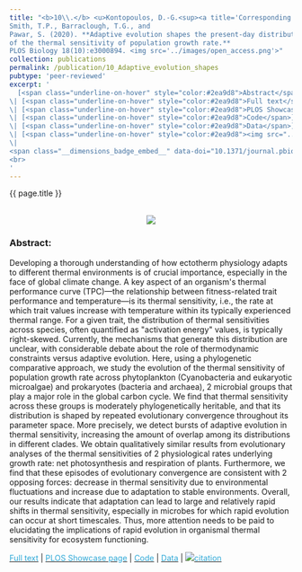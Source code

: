 ```yaml
---
title: "<b>10\\.</b> <u>Kontopoulos, D.-G.<sup><a title='Corresponding author'>✉</a></sup></u>, 
Smith, T.P., Barraclough, T.G., and 
Pawar, S. (2020). **Adaptive evolution shapes the present-day distribution 
of the thermal sensitivity of population growth rate.** 
PLOS Biology 18(10):e3000894. <img src='../images/open_access.png'>"
collection: publications
permalink: /publication/10_Adaptive_evolution_shapes
pubtype: 'peer-reviewed'
excerpt: '
  [<span class="underline-on-hover" style="color:#2ea9d8">Abstract</span>](../publication/10_Adaptive_evolution_shapes)
\| [<span class="underline-on-hover" style="color:#2ea9d8">Full text</span>](https://doi.org/10.1371/journal.pbio.3000894)
\| [<span class="underline-on-hover" style="color:#2ea9d8">PLOS Showcase page</span>](https://www.growkudos.com/publications/10.1371%25252Fjournal.pbio.3000894/reader)
\| [<span class="underline-on-hover" style="color:#2ea9d8">Code</span>](https://github.com/dgkontopoulos/Kontopoulos_et_al_thermal_sensitivity_2020)
\| [<span class="underline-on-hover" style="color:#2ea9d8">Data</span>](https://doi.org/10.6084/m9.figshare.12816140.v1)
\| [<span class="underline-on-hover" style="color:#2ea9d8"><img src="../images/bibtex.svg">citation</span>](../bibtex/10_Adaptive_evolution_shapes.bib)
\|
<span class="__dimensions_badge_embed__" data-doi="10.1371/journal.pbio.3000894" data-hide-zero-citations="true" data-legend="never" data-style="large_rectangle" style="display: inline;"></span>
<br>
'
---
```


{{ page.title }}<br>
<br><center><img src="../images/publications/adaptive_evolution_thermal_sensitivity.png"></center>

### Abstract:

<p style='text-align: justify;'>

Developing a thorough understanding of how ectotherm physiology adapts to 
different thermal environments is of crucial importance, especially in the 
face of global climate change. A key aspect of an organism's thermal performance 
curve (TPC)—the relationship between fitness-related trait performance and temperature—is 
its thermal sensitivity, i.e., the rate at which trait values increase with 
temperature within its typically experienced thermal range. For a given trait, 
the distribution of thermal sensitivities across species, often quantified as 
"activation energy" values, is typically right-skewed. Currently, the mechanisms 
that generate this distribution are unclear, with considerable debate about 
the role of thermodynamic constraints versus adaptive evolution. Here, using 
a phylogenetic comparative approach, we study the evolution of the thermal 
sensitivity of population growth rate across phytoplankton (Cyanobacteria 
and eukaryotic microalgae) and prokaryotes (bacteria and archaea), 2 
microbial groups that play a major role in the global carbon cycle. We 
find that thermal sensitivity across these groups is moderately 
phylogenetically heritable, and that its distribution is shaped by repeated 
evolutionary convergence throughout its parameter space. More precisely, 
we detect bursts of adaptive evolution in thermal sensitivity, increasing 
the amount of overlap among its distributions in different clades. We 
obtain qualitatively similar results from evolutionary analyses of the 
thermal sensitivities of 2 physiological rates underlying growth rate: 
net photosynthesis and respiration of plants. Furthermore, we find that 
these episodes of evolutionary convergence are consistent with 2 opposing 
forces: decrease in thermal sensitivity due to environmental fluctuations 
and increase due to adaptation to stable environments. Overall, our results 
indicate that adaptation can lead to large and relatively rapid shifts in 
thermal sensitivity, especially in microbes for which rapid evolution can 
occur at short timescales. Thus, more attention needs to be paid to 
elucidating the implications of rapid evolution in organismal thermal 
sensitivity for ecosystem functioning.

</p>

[<span class="underline-on-hover" style="color:#2ea9d8">Full text</span>](https://doi.org/10.1371/journal.pbio.3000894)
\| [<span class="underline-on-hover" style="color:#2ea9d8">PLOS Showcase page</span>](https://www.growkudos.com/publications/10.1371%25252Fjournal.pbio.3000894/reader)
\| [<span class="underline-on-hover" style="color:#2ea9d8">Code</span>](https://github.com/dgkontopoulos/Kontopoulos_et_al_thermal_sensitivity_2020)
\| [<span class="underline-on-hover" style="color:#2ea9d8">Data</span>](https://doi.org/10.6084/m9.figshare.12816140.v1)
\| [<span class="underline-on-hover" style="color:#2ea9d8"><img src="../images/bibtex.svg">citation</span>](../bibtex/10_Adaptive_evolution_shapes.bib)
